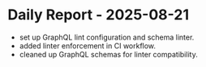 # Daily Report - 2025-08-21

- set up GraphQL lint configuration and schema linter.
- added linter enforcement in CI workflow.
- cleaned up GraphQL schemas for linter compatibility.
